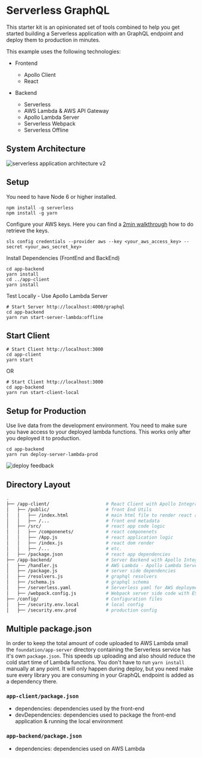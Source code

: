 # Serverless GraphQL

This starter kit is an opinionated set of tools combined to help you get started building a Serverless application with an GraphQL endpoint and deploy them to production in minutes.

This example uses the following technologies:

- Frontend
	- Apollo Client
	- React

- Backend
	- Serverless
	- AWS Lambda & AWS API Gateway
	- Apollo Lambda Server
	- Serverless Webpack
	- Serverless Offline

## System Architecture

![serverless application architecture v2](https://user-images.githubusercontent.com/1587005/30748634-c155b978-9f65-11e7-99d1-ebe7dafd0d6b.png)

## Setup

You need to have Node 6 or higher installed.

```
npm install -g serverless
npm install -g yarn
```

Configure your AWS keys. Here you can find a [2min walkthrough](https://www.youtube.com/watch?v=mRkUnA3mEt4) how to do retrieve the keys.

```
sls config credentials --provider aws --key <your_aws_access_key> --secret <your_aws_secret_key>
```

Install Dependencies (FrontEnd and BackEnd)
```
cd app-backend
yarn install
cd ../app-client
yarn install
```

Test Locally - Use Apollo Lambda Server
```
# Start Server http://localhost:4000/graphql
cd app-backend
yarn run start-server-lambda:offline
```

## Start Client

```
# Start Client http://localhost:3000
cd app-client
yarn start
```

OR

```
# Start Client http://localhost:3000
cd app-backend
yarn run start-client-local
```

## Setup for Production

Use live data from the development environment. You need to make sure you have access to your deployed lambda functions. This works only after you deployed it to production.

```
cd app-backend
yarn run deploy-server-lambda-prod
```

![deploy feedback](https://cloud.githubusercontent.com/assets/223045/19171420/6e271150-8bd1-11e6-9b49-e9fa88cac379.png)

## Directory Layout

```bash
.
├── /app-client/                     # React Client with Apollo Integration
│   ├── /public/                     # front End Utils
│   │   ├── /index.html              # main html file to render react app
│   │   ├── /...                     # front end metadata
│   ├── /src/                        # react app code logic
│   │   ├── /componenets/            # react componenets
│   │   ├── /App.js                  # react application logic
│   │   ├── /index.js                # react dom render
│   │   ├── /...                     # etc.
│   ├── /package.json                # react app dependencies
├── /app-backend/                    # Server Backend with Apollo Integration
│   ├── /handler.js                  # AWS Lambda - Apollo Lambda Server
│   ├── /package.js                  # server side dependencies
│   ├── /resolvers.js                # graphql resolvers
│   ├── /schema.js                   # graphql schema
│   ├── /serverless.yaml             # Serverless yaml for AWS deployment
│   ├── /webpack.config.js           # Webpack server side code with ES6
├── /config/                         # Configuration files
│   ├── /security.env.local          # local config
│   ├── /security.env.prod           # production config
```

## Multiple package.json

In order to keep the total amount of code uploaded to AWS Lambda small the `foundation/app-server` directory containing the Serverless service has it's own `package.json`. This speeds up uploading and also should reduce the cold start time of Lambda functions. You don't have to run `yarn install` manually at any point. It will only happen during deploy, but you need make sure every library you are consuming in your GraphQL endpoint is added as a dependency there.

### `app-client/package.json`

- dependencies: dependencies used by the front-end
- devDependencies: dependencies used to package the front-end application & running the local environment

### `app-backend/package.json`

- dependencies: dependencies used on AWS Lambda
